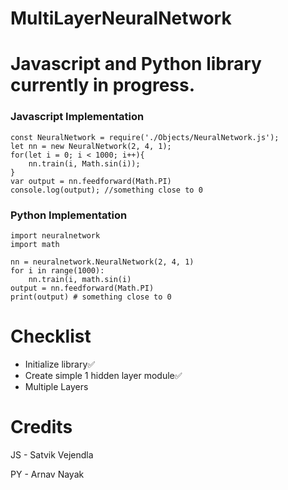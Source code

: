 # MultiLayerNeuralNetwork

# Javascript and Python library currently in progress.


### Javascript Implementation



```
const NeuralNetwork = require('./Objects/NeuralNetwork.js');
let nn = new NeuralNetwork(2, 4, 1);
for(let i = 0; i < 1000; i++){
    nn.train(i, Math.sin(i));
}
var output = nn.feedforward(Math.PI)
console.log(output); //something close to 0
```


### Python Implementation


```
import neuralnetwork
import math

nn = neuralnetwork.NeuralNetwork(2, 4, 1)
for i in range(1000):
    nn.train(i, math.sin(i)
output = nn.feedforward(Math.PI)
print(output) # something close to 0
```


# Checklist

- Initialize library✅
- Create simple 1 hidden layer module✅
- Multiple Layers

# Credits

JS - Satvik Vejendla

PY - Arnav Nayak
